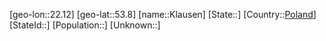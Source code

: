 ﻿---
location: [53.8,22.12]
type: City
tags:
- geo/City


SpocWebEntityId: 31480
isDeleted: false
confidential: public

---
[geo-lon::22.12]
[geo-lat::53.8]
[name::Klausen]
[State::]
[Country::[Poland](geo/Continent/Europe/Poland.md)]
[StateId::]
[Population::]
[Unknown::]

